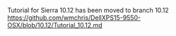 Tutorial for Sierra 10.12 has been moved to branch 10.12  
https://github.com/wmchris/DellXPS15-9550-OSX/blob/10.12/Tutorial_10.12.md  
